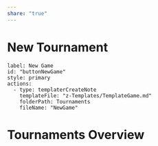 ```yaml
---
share: "true"
---
```

# New Tournament

```meta-bind-button
label: New Game
id: "buttonNewGame"
style: primary
actions:
  - type: templaterCreateNote
    templateFile: "z-Templates/TemplateGame.md"
    folderPath: Tournaments
    fileName: "NewGame"
```

# Tournaments Overview
 
